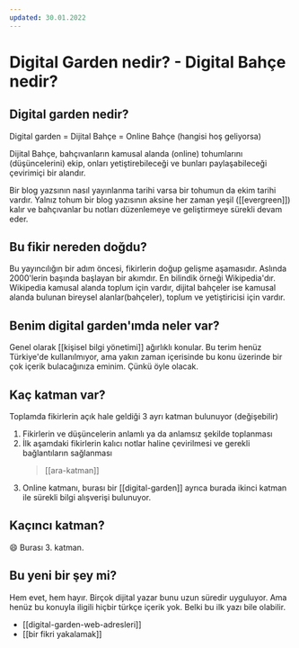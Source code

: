 ```yaml
---
updated: 30.01.2022
---
```

# Digital Garden nedir? - Digital Bahçe nedir? 

## Digital garden nedir?
Digital garden = Dijital Bahçe = Online Bahçe (hangisi hoş geliyorsa)

Dijital Bahçe, bahçıvanların kamusal alanda (online) tohumlarını (düşüncelerini) ekip, onları yetiştirebileceği ve bunları paylaşabileceği çevirimiçi bir alandır.

Bir blog yazsının nasıl yayınlanma tarihi varsa bir tohumun da ekim tarihi vardır. Yalnız tohum bir blog yazısının aksine her zaman yeşil ([[evergreen]]) kalır ve bahçıvanlar bu notları düzenlemeye ve geliştirmeye sürekli devam eder.

## Bu fikir nereden doğdu?
Bu yayıncılığın bir adım öncesi, fikirlerin doğup gelişme aşamasıdır. Aslında 2000'lerin başında başlayan bir akımdır. En bilindik örneği Wikipedia'dır. Wikipedia kamusal alanda toplum için vardır, dijital bahçeler ise kamusal alanda bulunan bireysel alanlar(bahçeler), toplum ve yetiştiricisi için vardır.

## Benim digital garden'ımda neler var?
Genel olarak [[kişisel bilgi yönetimi]] ağırlıklı konular. Bu terim henüz Türkiye'de kullanılmıyor, ama yakın zaman içerisinde bu konu üzerinde bir çok içerik bulacağınıza eminim. Çünkü  öyle olacak.

## Kaç katman var?
Toplamda fikirlerin açık hale geldiği 3 ayrı katman bulunuyor (değişebilir)
1. Fikirlerin ve düşüncelerin anlamlı ya da anlamsız şekilde toplanması
2. İlk aşamdaki fikirlerin kalıcı notlar haline çevirilmesi ve gerekli bağlantıların sağlanması
	>[[ara-katman]]
3. Online katmanı, burası bir [[digital-garden]] ayrıca burada ikinci katman ile sürekli bilgi alışverişi bulunuyor.

## Kaçıncı katman?
😄  Burası 3. katman. 

## Bu yeni bir şey mi?
Hem evet, hem  hayır. Birçok dijital yazar bunu uzun süredir uyguluyor. Ama henüz bu konuyla iligili hiçbir türkçe içerik yok. Belki bu ilk yazı bile olabilir.

- [[digital-garden-web-adresleri]]
- [[bir fikri yakalamak]]